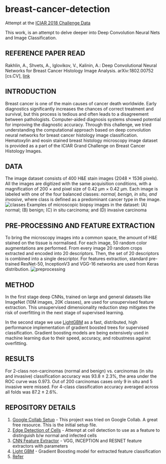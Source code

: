 # breast-cancer-detection
Attempt at the [ICIAR 2018 Challenge Data](https://iciar2018-challenge.grand-challenge.org/)

This work, is an attempt to delve deeper into Deep Convolution Neural Nets and Image Classification.

## REFERENCE PAPER READ
Rakhlin, A., Shvets, A., Iglovikov, V., Kalinin, A.: Deep Convolutional Neural Networks for Breast Cancer Histology Image Analysis. arXiv:1802.00752 [cs.CV], [link](https://arxiv.org/abs/1802.00752)

## INTRODUCTION
Breast cancer is one of the main causes of cancer death worldwide. Early diagnostics significantly increases the chances of correct treatment and survival, but this process is tedious and often leads to a disagreement between pathologists. Computer-aided diagnosis systems showed potential for improving the diagnostic accuracy. Through this challenge, we tried understanding the computational approach based on deep convolution neural networks for breast cancer histology image classification. Hematoxylin and eosin stained breast histology microscopy image dataset is provided as a part of the ICIAR Grand Challenge on Breast Cancer Histology Images.

## DATA
The image dataset consists of 400 H&E stain images (2048 × 1536 pixels). All the images are digitized with the same acquisition conditions, with a magnification of 200 × and pixel size of 0.42 µm × 0.42 µm. Each image is labeled with one of the four balanced classes: *normal, benign, in situ, and invasive*, where class is defined as a predominant cancer type in the image.
![classes](https://github.com/vavaidya/breast-cancer-detection/blob/master/class_example.png)
Examples of microscopic biopsy images in the dataset: (A) normal; (B) benign; (C) in situ carcinoma; and (D) invasive carcinoma

## PRE-PROCESSING AND FEATURE EXTRACTION
To bring the microscopy images into a common space, the amount of H&E stained on the tissue is normalised. For each image, 50 random color augmentations are performed. From every image 20 random crops extracted and encoded into 20 descriptors. Then, the set of 20 descriptors is combined into a single descriptor. For features extraction, standard pre-trained ResNet-50, InceptionV3 and VGG-16 networks are used from Keras distribution.
![preprocessing](https://github.com/vavaidya/breast-cancer-detection/blob/master/Preprocessing_pipeline.png)

## METHOD
In the first stage deep CNNs, trained on large and general datasets like ImageNet (10M images, 20K classes), are used for unsupervised feature extraction. This unsupervised dimensionality reduction step mitigates the risk of overfitting in the next stage of supervised learning.

In the second stage we use [LightGBM](https://lightgbm.readthedocs.io/en/latest/) as a fast, distributed, high performance implementation of gradient boosted trees for supervised classification. Gradient boosting models are being extensively used in machine learning due to their speed, accuracy, and robustness against overfitting.

## RESULTS
For 2-class non-carcinomas (normal and benign) vs. carcinomas (in situ and invasive) classification accuracy was 93.8 ± 2.3%, the area under the ROC curve was 0.973. Out of 200 carcinomas cases only 9 in situ and 5 invasive were missed. For 4-class classification accuracy averaged across all folds was 87.2 ± 2.6%.

## REPOSITORY DETAILS
1. [Google Collab Setup](https://github.com/vavaidya/breast-cancer-detection/blob/master/ICIAR2018/setup.ipynb) - This project was tried on Google Collab. A great free resource. This is the initial setup file.
2. [Edge Detection of Cells](https://github.com/vavaidya/breast-cancer-detection/blob/master/Edge%20Detection%20and%20Hough%20Circle.ipynb) - Attempt at cell detection to use as a feature to distinguish b/w normal and infected cells
3. [CNN Feature Extractor](https://github.com/vavaidya/breast-cancer-detection/blob/master/ICIAR2018/feature_extractor.py) - VGG, INCEPTION and RESNET feature extractors with parameters
4. [Light GBM](https://github.com/vavaidya/breast-cancer-detection/blob/master/ICIAR2018/train_lgbm.py) - Gradient Boosting model for extracted feature classification
5. [Refer](https://github.com/alexander-rakhlin/ICIAR2018)
